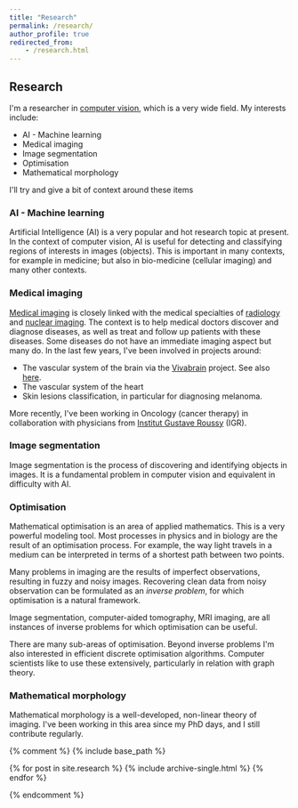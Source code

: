 ```yaml
---
title: "Research"
permalink: /research/
author_profile: true
redirected_from:
	- /research.html
---
```


## Research

I'm a researcher in [computer vision](https://en.wikipedia.org/wiki/Computer_vision), which is a very wide field. My interests include:

 * AI - Machine learning 
 * Medical imaging 
 * Image segmentation
 * Optimisation
 * Mathematical morphology

I'll try and give a bit of context around these items

### AI - Machine learning
Artificial Intelligence (AI) is a very popular and hot research topic at present. In the context of
computer vision, AI is useful for detecting and classifying regions of interests in images (objects).
This is important in many contexts, for example in medicine; but also in bio-medicine (cellular imaging)
and many other contexts.

### Medical imaging
[Medical imaging](https://en.wikipedia.org/wiki/Medical_imaging) is closely linked with the medical specialties of [radiology](https://en.wikipedia.org/wiki/Radiology) and [nuclear imaging](https://en.wikipedia.org/wiki/Nuclear_medicine). The
context is to help medical doctors discover and diagnose diseases, as well as treat and follow up patients with these diseases.
Some diseases do not have an immediate imaging aspect but many do. In the last few years, I've been involved in
projects around:

 * The vascular system of the brain via the [Vivabrain](https://anr.fr/Projet-ANR-12-MONU-0010) project. See also [here](http://icube-vivabrain.unistra.fr/index.php/Presentation).
  * The vascular system of the heart
  * Skin lesions classification, in particular for diagnosing melanoma.

More recently, I've been working in Oncology (cancer therapy) in collaboration with physicians from [Institut Gustave Roussy](https://www.gustaveroussy.fr/en) (IGR).

### Image segmentation
Image segmentation is the process of discovering and identifying objects in images. It is a fundamental problem
in computer vision and equivalent in difficulty with AI.


### Optimisation
Mathematical optimisation is an area of applied mathematics. This is a very powerful modeling tool.
Most processes in physics and in biology are the result of an optimisation process. For example, the
way light travels in a medium can be interpreted in terms of a shortest path between two points.

Many problems in imaging are the results of imperfect observations, resulting in fuzzy and noisy
images. Recovering clean data from noisy observation can be formulated as an _inverse problem_, for
which optimisation is a natural framework.

Image segmentation, computer-aided tomography, MRI imaging, are all instances of inverse problems
for which optimisation can be useful.

There are many sub-areas of optimisation. Beyond inverse problems I'm also interested in efficient
discrete optimisation algorithms. Computer scientists like to use these extensively, particularly
in relation with graph theory.

### Mathematical morphology
Mathematical morphology is a well-developed, non-linear theory of imaging. I've been working in
this area since my PhD days, and I still contribute regularly.

{% comment %}
{% include base_path %}


{% for post in site.research %}
  {% include archive-single.html %}
{% endfor %}

{% endcomment %}

